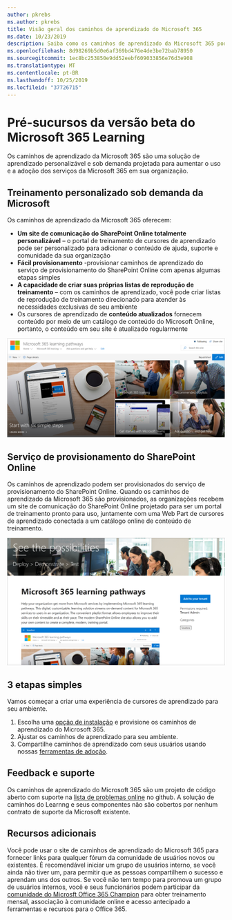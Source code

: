 ```yaml
---
author: pkrebs
ms.author: pkrebs
title: Visão geral dos caminhos de aprendizado do Microsoft 365
ms.date: 10/23/2019
description: Saiba como os caminhos de aprendizado da Microsoft 365 podem acelerar o uso e a adoção dos serviços da Microsoft 365 em sua organização. Os caminhos de aprendizado incluem uma Web Part do SharePoint Online personalizada e um site de treinamento de comunicações do SharePoint Online moderno que é facilmente provisionado para seu locatário do Microsoft 365.
ms.openlocfilehash: 8d98269b5d0e6af369bd476e4de3be72bab78950
ms.sourcegitcommit: 1ec8bc253850e9dd52eebf609033856e76d3e908
ms.translationtype: MT
ms.contentlocale: pt-BR
ms.lasthandoff: 10/25/2019
ms.locfileid: "37726715"
---
```

# <a name="microsoft-365-learning-pathways-beta-preview"></a>Pré-sucursos da versão beta do Microsoft 365 Learning
Os caminhos de aprendizado da Microsoft 365 são uma solução de aprendizado personalizável e sob demanda projetada para aumentar o uso e a adoção dos serviços da Microsoft 365 em sua organização.  

## <a name="on-demand-custom-training-from-microsoft"></a>Treinamento personalizado sob demanda da Microsoft

Os caminhos de aprendizado da Microsoft 365 oferecem:

- **Um site de comunicação do SharePoint Online totalmente personalizável** – o portal de treinamento de cursores de aprendizado pode ser personalizado para adicionar o conteúdo de ajuda, suporte e comunidade da sua organização
- **Fácil provisionamento** -provisionar caminhos de aprendizado do serviço de provisionamento do SharePoint Online com apenas algumas etapas simples
- **A capacidade de criar suas próprias listas de reprodução de treinamento** – com os caminhos de aprendizado, você pode criar listas de reprodução de treinamento direcionado para atender às necessidades exclusivas de seu ambiente
- Os cursores de aprendizado de **conteúdo atualizados** fornecem conteúdo por meio de um catálogo de conteúdo do Microsoft Online, portanto, o conteúdo em seu site é atualizado regularmente

![CG-Introducing. png](media/cg-introducing.png)

## <a name="sharepoint-online-provisioning-service"></a>Serviço de provisionamento do SharePoint Online 
Os caminhos de aprendizado podem ser provisionados do serviço de provisionamento do SharePoint Online. Quando os caminhos de aprendizado da Microsoft 365 são provisionados, as organizações recebem um site de comunicação do SharePoint Online projetado para ser um portal de treinamento pronto para uso, juntamente com uma Web Part de cursores de aprendizado conectada a um catálogo online de conteúdo de treinamento. 

![CG-Provision. png](media/cg-provision.png)

## <a name="3-easy-steps"></a>3 etapas simples
Vamos começar a criar uma experiência de cursores de aprendizado para seu ambiente.
1. Escolha uma [opção de instalação](custom_setupoptions.md) e provisione os caminhos de aprendizado do Microsoft 365.  
2. Ajustar os caminhos de aprendizado para seu ambiente.
3. Compartilhe caminhos de aprendizado com seus usuários usando nossas [ferramentas de adoção](driveadoption.md).

## <a name="feedback-and-support"></a>Feedback e suporte

Os caminhos de aprendizado do Microsoft 365 são um projeto de código aberto com suporte na [lista de problemas online](https://aka.ms/CustomLearningHelp) no github. A solução de caminhos do Learnng e seus componentes não são cobertos por nenhum contrato de suporte da Microsoft existente.  

## <a name="additional-resources"></a>Recursos adicionais
Você pode usar o site de caminhos de aprendizado do Microsoft 365 para fornecer links para qualquer fórum da comunidade de usuários novos ou existentes. É recomendável iniciar um grupo de usuários interno, se você ainda não tiver um, para permitir que as pessoas compartilhem o sucesso e aprendam uns dos outros.  Se você não tem tempo para promova um grupo de usuários internos, você e seus funcionários podem participar da [comunidade do Microsft Office 365 Champion](https://aka.ms/O365Champions) para obter treinamento mensal, associação à comunidade online e acesso antecipado a ferramentas e recursos para o Office 365.